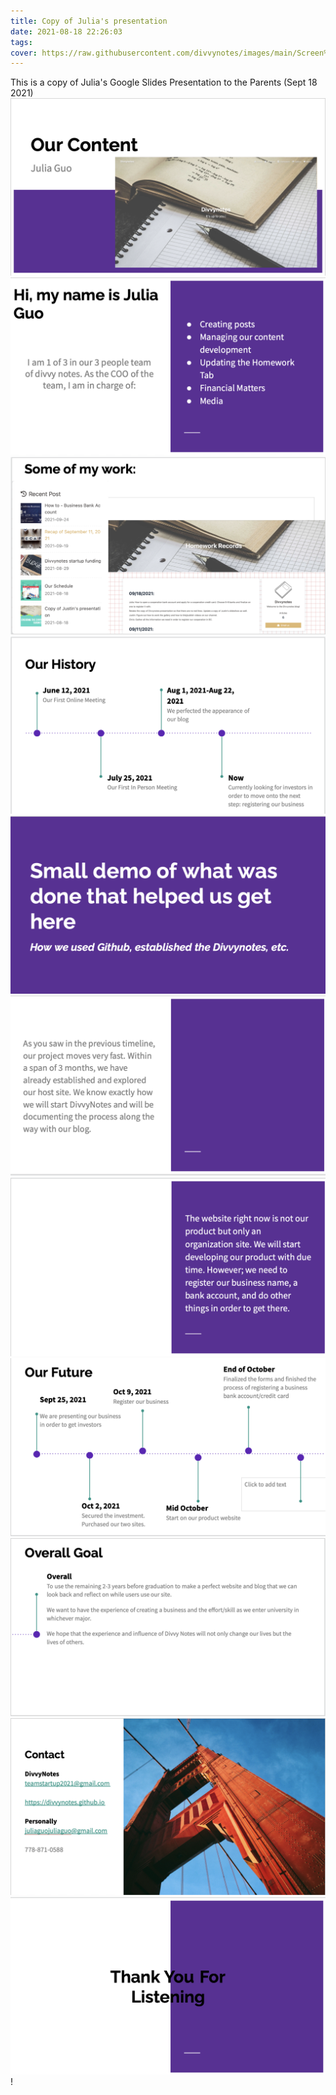 ```yaml
---
title: Copy of Julia's presentation
date: 2021-08-18 22:26:03
tags: 
cover: https://raw.githubusercontent.com/divvynotes/images/main/Screen%20Shot%202021-09-25%20at%203.07.25%20PM.png
---
```

This is a copy of Julia's Google Slides Presentation to the Parents (Sept  18 2021)
![1](https://raw.githubusercontent.com/divvynotes/images/main/Screen%20Shot%202021-09-25%20at%203.07.25%20PM.png)
![2](https://raw.githubusercontent.com/divvynotes/images/main/Screen%20Shot%202021-09-25%20at%203.07.34%20PM.png)
![3](https://raw.githubusercontent.com/divvynotes/images/main/Screen%20Shot%202021-09-25%20at%203.07.44%20PM.png)
![4](https://raw.githubusercontent.com/divvynotes/images/main/Screen%20Shot%202021-09-25%20at%203.07.53%20PM.png)
![5](https://raw.githubusercontent.com/divvynotes/images/main/Screen%20Shot%202021-09-25%20at%203.08.03%20PM.png)
![6](https://raw.githubusercontent.com/divvynotes/images/main/Screen%20Shot%202021-09-25%20at%203.08.14%20PM.png)
![7](https://raw.githubusercontent.com/divvynotes/images/main/Screen%20Shot%202021-09-25%20at%203.08.19%20PM.png)
![8](https://raw.githubusercontent.com/divvynotes/images/main/Screen%20Shot%202021-09-25%20at%203.08.29%20PM.png)
![9](https://raw.githubusercontent.com/divvynotes/images/main/Screen%20Shot%202021-09-25%20at%203.08.38%20PM.png)
![ 10](https://raw.githubusercontent.com/divvynotes/images/main/Screen%20Shot%202021-09-25%20at%203.08.47%20PM.png)
![11](https://raw.githubusercontent.com/divvynotes/images/main/Screen%20Shot%202021-09-25%20at%203.08.55%20PM.png)
!

